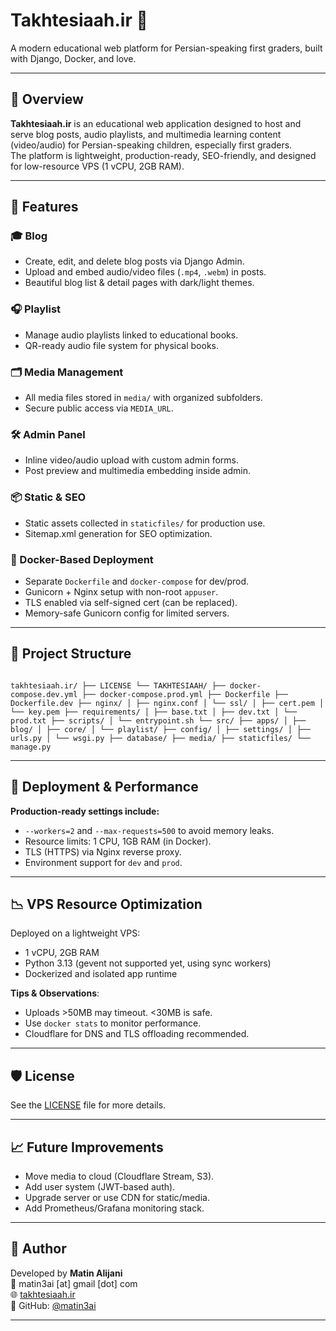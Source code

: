 # Takhtesiaah.ir 🖤  
A modern educational web platform for Persian-speaking first graders, built with Django, Docker, and love.

---

## 🌟 Overview

**Takhtesiaah.ir** is an educational web application designed to host and serve blog posts, audio playlists, and multimedia learning content (video/audio) for Persian-speaking children, especially first graders.  
The platform is lightweight, production-ready, SEO-friendly, and designed for low-resource VPS (1 vCPU, 2GB RAM).

---

## 🧠 Features

### 🎓 Blog
- Create, edit, and delete blog posts via Django Admin.
- Upload and embed audio/video files (`.mp4`, `.webm`) in posts.
- Beautiful blog list & detail pages with dark/light themes.

### 🎧 Playlist
- Manage audio playlists linked to educational books.
- QR-ready audio file system for physical books.

### 🗂️ Media Management
- All media files stored in `media/` with organized subfolders.
- Secure public access via `MEDIA_URL`.

### 🛠 Admin Panel
- Inline video/audio upload with custom admin forms.
- Post preview and multimedia embedding inside admin.

### 📦 Static & SEO
- Static assets collected in `staticfiles/` for production use.
- Sitemap.xml generation for SEO optimization.

### 🐳 Docker-Based Deployment
- Separate `Dockerfile` and `docker-compose` for dev/prod.
- Gunicorn + Nginx setup with non-root `appuser`.
- TLS enabled via self-signed cert (can be replaced).
- Memory-safe Gunicorn config for limited servers.

---

## 📁 Project Structure

<pre><code>
takhtesiaah.ir/ ├── LICENSE └── TAKHTESIAAH/ ├── docker-compose.dev.yml ├── docker-compose.prod.yml ├── Dockerfile ├── Dockerfile.dev ├── nginx/ │ ├── nginx.conf │ └── ssl/ │ ├── cert.pem │ └── key.pem ├── requirements/ │ ├── base.txt │ ├── dev.txt │ └── prod.txt ├── scripts/ │ └── entrypoint.sh └── src/ ├── apps/ │ ├── blog/ │ ├── core/ │ └── playlist/ ├── config/ │ ├── settings/ │ ├── urls.py │ └── wsgi.py ├── database/ ├── media/ ├── staticfiles/ └── manage.py 
</code></pre>

---

## 🚀 Deployment & Performance

**Production-ready settings include:**
- `--workers=2` and `--max-requests=500` to avoid memory leaks.
- Resource limits: 1 CPU, 1GB RAM (in Docker).
- TLS (HTTPS) via Nginx reverse proxy.
- Environment support for `dev` and `prod`.

---

## 📉 VPS Resource Optimization

Deployed on a lightweight VPS:
- 1 vCPU, 2GB RAM
- Python 3.13 (gevent not supported yet, using sync workers)
- Dockerized and isolated app runtime

**Tips & Observations**:
- Uploads >50MB may timeout. <30MB is safe.
- Use `docker stats` to monitor performance.
- Cloudflare for DNS and TLS offloading recommended.

---

## 🛡 License

See the [LICENSE](./LICENSE) file for more details.

---

## 📈 Future Improvements

- Move media to cloud (Cloudflare Stream, S3).
- Add user system (JWT-based auth).
- Upgrade server or use CDN for static/media.
- Add Prometheus/Grafana monitoring stack.

---

## 👤 Author

Developed by **Matin Alijani**  
📧 matin3ai [at] gmail [dot] com  
🌐 [takhtesiaah.ir](https://takhtesiaah.ir)  
🔗 GitHub: [@matin3ai](https://github.com/matin3ai)

---
